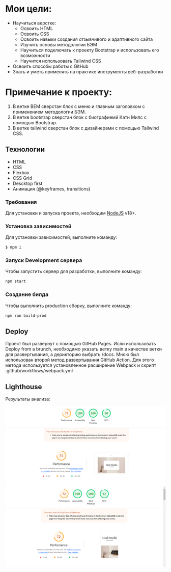 # Мои цели:

- Научиться верстке:
    - Освоить HTML
    - Освоить CSS
    - Освоить навыки создания отзывчивого и адаптивного сайта
    - Изучить основы методологии БЭМ
    - Научиться подключать к проекту Bootstrap и использовать его возможности
    - Научится использовать Tailwind CSS
- Освоить способы работы с GitHub
- Знать и уметь применять на практике инструменты веб-разработки

# Примечание к проекту:
1. В ветке BEM сверстан блок с меню и главным заголовком с применением методологии БЭМ.
2. В ветке bootstrap сверстан блок с биографиемй Кати Милс с помощью Bootstrap.
3. В ветке tailwind сверстан блок с дизайнерами с помощью Tailwind CSS.

## Технологии
- HTML
- CSS
- Flexbox
- CSS Grid
- Descktop first
- Анимация (@keyframes, transitions)

### Требования
Для установки и запуска проекта, необходим [NodeJS](https://nodejs.org/) v18+.

### Установка зависимостей
Для установки зависимостей, выполните команду:
```sh
$ npm i
```

### Запуск Development сервера
Чтобы запустить сервер для разработки, выполните команду:
```sh
npm start
```

### Создание билда
Чтобы выполнить production сборку, выполните команду: 
```sh
npm run build-prod
```

## Deploy
Проект был развернут с помощью GitHub Pages. Исли использовать Deploy from a brunch, необходимо указать ветку main в качестве ветки для развертывания, а дерикторию выбрать /docs.
Мною был использован второй метод развертывания GitHub  Action. Для этого метода используется установленное расширение Webpack и скрипт .github/workflows/webpack.yml

## Lighthouse
Результаты анализа:

<img src="/Lighthouse-descktop.png"/>


<img src="/Lighthouse-mobile.png"/>
